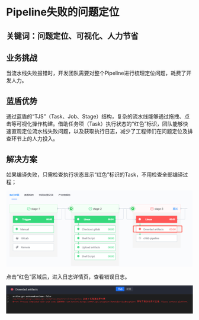 # Pipeline失败的问题定位


## 关键词：问题定位、可视化、人力节省 <a id="&#x51C6;&#x5907;&#x4E8B;&#x9879;"></a>

## 业务挑战 <a id="&#x51C6;&#x5907;&#x4E8B;&#x9879;"></a>

当流水线失败报错时，开发团队需要对整个Pipeline进行梳理定位问题，耗费了开发人力。

## 蓝盾优势 <a id="&#x51C6;&#x5907;&#x4E8B;&#x9879;"></a>

通过蓝盾的“TJS”（Task、Job、Stage）结构，复杂的流水线能够通过拖拽、点击等可视化操作构建。借助任务项（Task）执行状态的“红色”标识，团队能够快速直观定位流水线失败问题，以及获取执行日志，减少了工程师们在问题定位及排查环节上的人力投入。

## 解决方案 <a id="&#x51C6;&#x5907;&#x4E8B;&#x9879;"></a>

如果编译失败，只需检查执行状态显示“红色”标识的Task，不用检查全部编译过程；

![&#x56FE;1](../../../assets/scene-pipeline-failure-location-a.png)

点击“红色”区域后，进入日志详情页，查看错误日志。

![&#x56FE;1](../../../assets/scene-pipeline-failure-location-b.png)